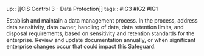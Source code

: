 up:: [[CIS Control 3 - Data Protection]]
tags:: #IG3 #IG2 #IG1

Establish and maintain a data management process. In the process, address data sensitivity, data owner, handling of data, data retention limits, and disposal requirements, based on sensitivity and retention standards for the enterprise. Review and update documentation annually, or when significant enterprise changes occur that could impact this Safeguard.